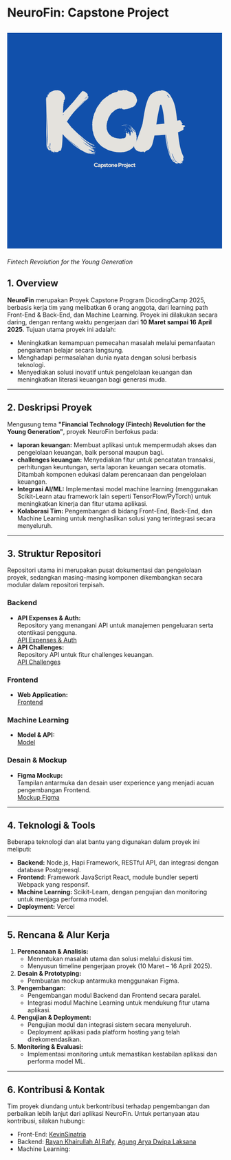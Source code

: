 # NeuroFin: Capstone Project
![Ilustrasi Proyek NeuroFin](./Dokumentasi/kca_logo.png)
---
*Fintech Revolution for the Young Generation*

## 1. Overview
**NeuroFin** merupakan Proyek Capstone Program DicodingCamp 2025, berbasis kerja tim yang melibatkan 6 orang anggota, dari learning path Front-End & Back-End, dan Machine Learning. Proyek ini dilakukan secara daring, dengan rentang waktu pengerjaan dari **10 Maret sampai 16 April 2025**. Tujuan utama proyek ini adalah:
- Meningkatkan kemampuan pemecahan masalah melalui pemanfaatan pengalaman belajar secara langsung.
- Menghadapi permasalahan dunia nyata dengan solusi berbasis teknologi.
- Menyediakan solusi inovatif untuk pengelolaan keuangan dan meningkatkan literasi keuangan bagi generasi muda.

---

## 2. Deskripsi Proyek
Mengusung tema **"Financial Technology (Fintech) Revolution for the Young Generation"**, proyek NeuroFin berfokus pada:
- **laporan keuangan:** Membuat aplikasi untuk mempermudah akses dan pengelolaan keuangan, baik personal maupun bagi.
- **challenges keuangan:** Menyediakan fitur untuk pencatatan transaksi, perhitungan keuntungan, serta laporan keuangan secara otomatis. Ditambah komponen edukasi dalam perencanaan dan pengelolaan keuangan.
- **Integrasi AI/ML:** Implementasi model machine learning (menggunakan Scikit-Learn atau framework lain seperti TensorFlow/PyTorch) untuk meningkatkan kinerja dan fitur utama aplikasi.
- **Kolaborasi Tim:** Pengembangan di bidang Front-End, Back-End, dan Machine Learning untuk menghasilkan solusi yang terintegrasi secara menyeluruh.

---

## 3. Struktur Repositori
Repositori utama ini merupakan pusat dokumentasi dan pengelolaan proyek, sedangkan masing-masing komponen dikembangkan secara modular dalam repositori terpisah.

### Backend
- **API Expenses & Auth:**  
  Repository yang menangani API untuk manajemen pengeluaran serta otentikasi pengguna.  
  [API Expenses & Auth](https://github.com/RayanKhairullah/CapstoneBE.git)
- **API Challenges:**  
  Repository API untuk fitur challenges keuangan.  
  [API Challenges](#)

### Frontend
- **Web Application:**   
  [Frontend](https://github.com/KevinSinatria/NeuroFin)

### Machine Learning
- **Model & API:**  
  [Model](https://github.com/RayanKhairullah/neurofin-challenges)

### Desain & Mockup
- **Figma Mockup:**  
  Tampilan antarmuka dan desain user experience yang menjadi acuan pengembangan Frontend.  
  [Mockup Figma](https://www.figma.com/design/nTK6HvdhzN5ZJUR4XHBHfh/NeuroFinProject?node-id=0-1&t=omDSzzzZcoqrCJp0-1)

---

## 4. Teknologi & Tools
Beberapa teknologi dan alat bantu yang digunakan dalam proyek ini meliputi:
- **Backend:** Node.js, Hapi Framework, RESTful API, dan integrasi dengan database Postgreesql.
- **Frontend:** Framework JavaScript React, module bundler seperti Webpack yang responsif.
- **Machine Learning:** Scikit-Learn, dengan pengujian dan monitoring untuk menjaga performa model.
- **Deployment:** Vercel

---

## 5. Rencana & Alur Kerja
1. **Perencanaan & Analisis:**  
   - Menentukan masalah utama dan solusi melalui diskusi tim.
   - Menyusun timeline pengerjaan proyek (10 Maret – 16 April 2025).
2. **Desain & Prototyping:**  
   - Pembuatan mockup antarmuka menggunakan Figma.
3. **Pengembangan:**  
   - Pengembangan modul Backend dan Frontend secara paralel.
   - Integrasi modul Machine Learning untuk mendukung fitur utama aplikasi.
4. **Pengujian & Deployment:**  
   - Pengujian modul dan integrasi sistem secara menyeluruh.
   - Deployment aplikasi pada platform hosting yang telah direkomendasikan.
5. **Monitoring & Evaluasi:**  
   - Implementasi monitoring untuk memastikan kestabilan aplikasi dan performa model ML.

---

## 6. Kontribusi & Kontak
Tim proyek diundang untuk berkontribusi terhadap pengembangan dan perbaikan lebih lanjut dari aplikasi NeuroFin. Untuk pertanyaan atau kontribusi, silakan hubungi:
- Front-End: [KevinSinatria](https://github.com/KevinSinatria)
- Backend: [Rayan Khairullah Al Rafy](https://github.com/RayanKhairullah), [Agung Arya Dwipa Laksana](https://github.com/AgungADL)
- Machine Learning:

